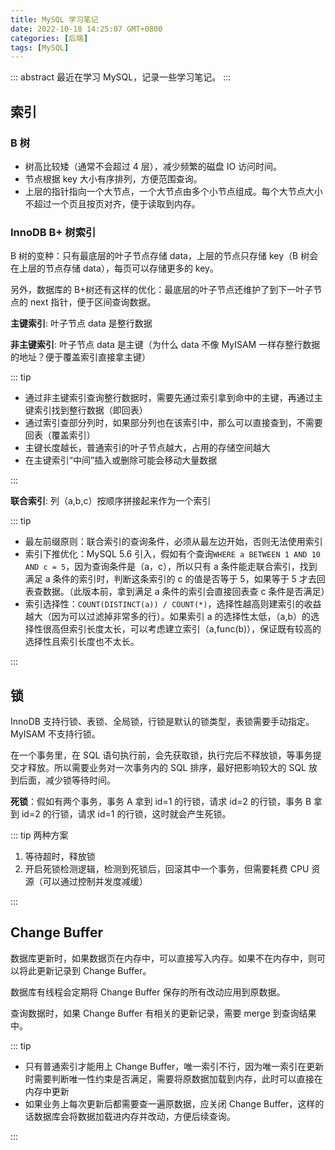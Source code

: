 ```yaml
---
title: MySQL 学习笔记
date: 2022-10-18 14:25:07 GMT+0800
categories: [后端]
tags: [MySQL]
---
```


::: abstract
最近在学习 MySQL，记录一些学习笔记。
:::

<!-- more -->

## 索引

### B 树

- 树高比较矮（通常不会超过 4 层），减少频繁的磁盘 IO 访问时间。
- 节点根据 key 大小有序排列，方便范围查询。
- 上层的指针指向一个大节点，一个大节点由多个小节点组成。每个大节点大小不超过一个页且按页对齐，便于读取到内存。

### InnoDB B+ 树索引

B 树的变种：只有最底层的叶子节点存储 data，上层的节点只存储 key（B 树会在上层的节点存储 data），每页可以存储更多的 key。

另外，数据库的 B+树还有这样的优化：最底层的叶子节点还维护了到下一叶子节点的 next 指针，便于区间查询数据。

**主键索引**: 叶子节点 data 是整行数据

**非主键索引**: 叶子节点 data 是主键（为什么 data 不像 MyISAM 一样存整行数据的地址？便于覆盖索引直接拿主键）

::: tip

- 通过非主键索引查询整行数据时，需要先通过索引拿到命中的主键，再通过主键索引找到整行数据（即回表）
- 通过索引查部分列时，如果部分列也在该索引中，那么可以直接查到，不需要回表（覆盖索引）
- 主键长度越长，普通索引的叶子节点越大，占用的存储空间越大
- 在主键索引“中间”插入或删除可能会移动大量数据

:::

**联合索引**: 列（a,b,c）按顺序拼接起来作为一个索引

::: tip

- 最左前缀原则：联合索引的查询条件，必须从最左边开始，否则无法使用索引
- 索引下推优化：MySQL 5.6 引入，假如有个查询`WHERE a BETWEEN 1 AND 10 AND c = 5`，因为查询条件是（a，c），所以只有 a 条件能走联合索引，找到满足 a 条件的索引时，判断这条索引的 c 的值是否等于 5，如果等于 5 才去回表查数据。（此版本前，拿到满足 a 条件的索引会直接回表查 c 条件是否满足）
- 索引选择性：`COUNT(DISTINCT(a)) / COUNT(*)`，选择性越高则建索引的收益越大（因为可以过滤掉非常多的行）。如果索引 a 的选择性太低，（a,b）的选择性很高但索引长度太长，可以考虑建立索引（a,func(b)），保证既有较高的选择性且索引长度也不太长。

:::

## 锁

InnoDB 支持行锁、表锁、全局锁，行锁是默认的锁类型，表锁需要手动指定。MyISAM 不支持行锁。

在一个事务里，在 SQL 语句执行前，会先获取锁，执行完后不释放锁，等事务提交才释放。所以需要业务对一次事务内的 SQL 排序，最好把影响较大的 SQL 放到后面，减少锁等待时间。

**死锁**：假如有两个事务，事务 A 拿到 id=1 的行锁，请求 id=2 的行锁，事务 B 拿到 id=2 的行锁，请求 id=1 的行锁，这时就会产生死锁。

::: tip 两种方案

1. 等待超时，释放锁
2. 开启死锁检测逻辑，检测到死锁后，回滚其中一个事务，但需要耗费 CPU 资源（可以通过控制并发度减缓）

:::

## Change Buffer

数据库更新时，如果数据页在内存中，可以直接写入内存。如果不在内存中，则可以将此更新记录到 Change Buffer。

数据库有线程会定期将 Change Buffer 保存的所有改动应用到原数据。

查询数据时，如果 Change Buffer 有相关的更新记录，需要 merge 到查询结果中。

::: tip

- 只有普通索引才能用上 Change Buffer，唯一索引不行，因为唯一索引在更新时需要判断唯一性约束是否满足，需要将原数据加载到内存，此时可以直接在内存中更新
- 如果业务上每次更新后都需要查一遍原数据，应关闭 Change Buffer，这样的话数据库会将数据加载进内存并改动，方便后续查询。

:::

